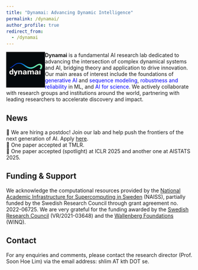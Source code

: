```yaml
---
title: "Dynamai: Advancing Dynamic Intelligence"
permalink: /dynamai/
author_profile: true
redirect_from:
  - /dynamai
---
```


<p align="left">
<img src="https://github.com/shoelim/shoelim.github.io/blob/master/_pages/dynamai.png" align="left" width="105" />
</p>

**Dynamai** is a fundamental AI research lab dedicated to advancing the intersection of complex dynamical systems and AI, bridging theory and application to drive innovation. Our main areas of interest include the foundations of <span style="color: blue;">generative AI</span> and <span style="color: blue">sequence modeling</span>, <span style="color: blue">robustness and reliability</span> in ML, and <span style="color: blue">AI for science</span>. We actively collaborate with research groups and institutions around the world, partnering with leading researchers to accelerate discovery and impact. 
<br clear="left"/>

## News
📣 We are hiring a postdoc! Join our lab and help push the frontiers of the next generation of AI. Apply [here](https://academicjobsonline.org/ajo/jobs/30017).
<br>
📣 One paper accepted at TMLR.
<br>
📣 One paper accepted (spotlight) at ICLR 2025 and another one at AISTATS 2025.
<br>

## Funding & Support 
We acknowledge the computational resources provided by the [National Academic Infrastructure for Supercomputing in Sweden](https://www.naiss.se/) (NAISS), partially funded by the Swedish Research Council through grant agreement no. 2022-06725. We are very grateful for the funding awarded by the [Swedish Research Council](https://www.vr.se/english.html) (VR/2021-03648) and the [Wallenberg Foundations](https://www.wallenberg.org/en) (WINQ).

## Contact 
For any enquiries and comments, please contact the research director (Prof. Soon Hoe Lim) via the email address: shlim AT kth DOT se. 
